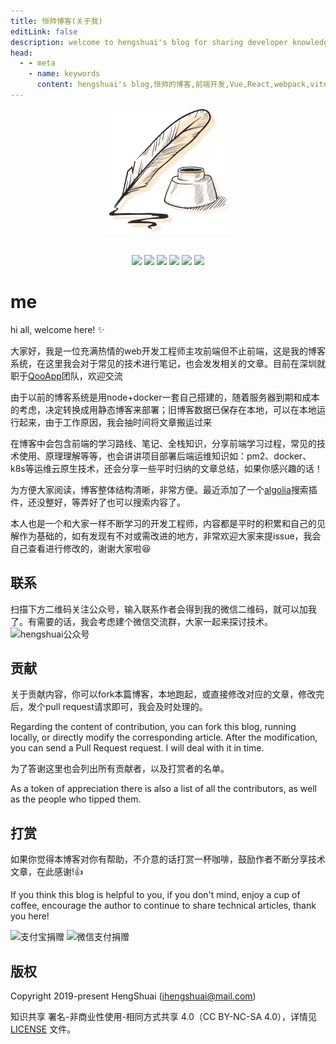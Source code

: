 ```yaml
---
title: 恒帅博客(关于我)
editLink: false
description: welcome to hengshuai's blog for sharing developer knowledge,很高兴在这里遇见您,我会分享给大家前后端开发经验,以及日常的经验新的等等
head:
  - - meta
    - name: keywords
      content: hengshuai's blog,恒帅的博客,前端开发,Vue,React,webpack,vite,rollup,gulp,nestjs,typescript,前端性能优化,低代码,微前端,node bff,node中间件,node性能优化,混合应用,可视化开发,前端可视化,设计模式,小程序,前端调试指南,前端构建工具,nginx,反向代理,http协议,http protocol,docker,k8s,kubenetes,nodejs,css,regexp,正则表达式,CI/CD,DevOps,Java,Redis,Mysql,Spring,SpringBoot,MyBatis,vue原理,babel,eslint,前端项目规范,编译原理,gitlab,jenkins
---
```


<div align="center">
  <a href="https://github.com/ihengshuai" target="_blank" style="display: inline-block;">
    <img
      width="200"
      height="200"
      src="/logo.png"
    />
  </a>

  <br />
  <br />

  <p style="text-align: center;" align="center">
    <img style="display: inline;" src="https://img.shields.io/github/last-commit/ihengshuai/blog.svg"/>
    <img style="display: inline;" src="https://img.shields.io/badge/code_style-standard-brightgreen.svg"/>
    <img style="display: inline;" src="https://img.shields.io/github/issues/ihengshuai/blog.svg"/>
    <img style="display: inline;" src="https://img.shields.io/github/forks/ihengshuai/blog.svg"/>
    <img style="display: inline;" src="https://img.shields.io/github/stars/ihengshuai/blog.svg"/>
    <img style="display: inline;" src="https://img.shields.io/maintenance/yes/2019.svg"/>
  </p>
</div>

# me

hi all, welcome here! :sparkles:

大家好，我是一位充满热情的web开发工程师主攻前端但不止前端，这是我的博客系统，在这里我会对于常见的技术进行笔记，也会发发相关的文章。目前在深圳就职于[QooApp](https://www.qoo-app.com)团队，欢迎交流

由于以前的博客系统是用node+docker一套自己搭建的，随着服务器到期和成本的考虑，决定转换成用静态博客来部署；旧博客数据已保存在本地，可以在本地运行起来，由于工作原因，我会抽时间将文章搬运过来

在博客中会包含前端的学习路线、笔记、全栈知识，分享前端学习过程，常见的技术使用、原理理解等等，也会讲讲项目部署后端运维知识如：pm2、docker、k8s等运维云原生技术，还会分享一些平时归纳的文章总结，如果你感兴趣的话！

为方便大家阅读，博客整体结构清晰，非常方便。最近添加了一个[algolia](https://www.algolia.com)搜索插件，还没整好，等弄好了也可以搜索内容了。

本人也是一个和大家一样不断学习的开发工程师，内容都是平时的积累和自己的见解作为基础的，如有发现有不对或需改进的地方，非常欢迎大家来提issue，我会自己查看进行修改的，谢谢大家啦:satisfied:

## 联系
扫描下方二维码关注公众号，输入联系作者会得到我的微信二维码，就可以加我了。有需要的话，我会考虑建个微信交流群，大家一起来探讨技术。
<img src="https://tva1.sinaimg.cn/large/005HV6Avgy1h73c12oikuj309k09kq2u.jpg" alt="hengshuai公众号" width=200>

## 贡献
关于贡献内容，你可以fork本篇博客，本地跑起，或直接修改对应的文章，修改完后，发个pull request请求即可，我会及时处理的。

Regarding the content of contribution, you can fork this blog, running locally, or directly modify the corresponding article. After the modification, you can send a Pull Request request. I will deal with it in time.

为了答谢这里也会列出所有贡献者，以及打赏者的名单。

As a token of appreciation there is also a list of all the contributors, as well as the people who tipped them.

## 打赏
如果你觉得本博客对你有帮助，不介意的话打赏一杯咖啡，鼓励作者不断分享技术文章，在此感谢!:thumbsup:

If you think this blog is helpful to you, if you don't mind, enjoy a cup of coffee, encourage the author to continue to share technical articles, thank you here!

<div class="sm-center">
<img style="display:inline" src="https://tva1.sinaimg.cn/large/005HV6Avgy1h72anu40usj30dw0dw40j.jpg" width=200 alt="支付宝捐赠">
<img style="display:inline" src="https://tva1.sinaimg.cn/large/005HV6Avgy1h72ap99ym1j30b40b4abq.jpg" width=200 alt="微信支付捐赠">
</div>

## 版权
Copyright 2019-present HengShuai ([ihengshuai@mail.com](mailto:wsm_1105@163.com))

知识共享 署名-非商业性使用-相同方式共享 4.0（CC BY-NC-SA 4.0），详情见 [LICENSE](https://github.com/ihengshuai/blog/blob/main/LICENSE) 文件。

<Gitalk />